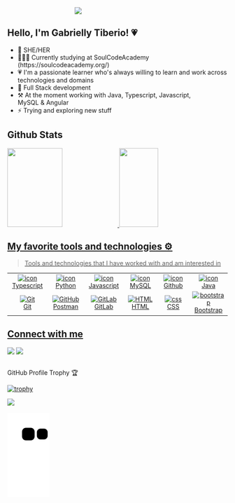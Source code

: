 <img align="right" width="350" src="https://th.bing.com/th/id/R.2c5d553d791a747232678191a9589146?rik=2jzseSBGvvtn5w&riu=http%3a%2f%2f68.media.tumblr.com%2f258bb453d827c1f95920cdaa0d422aab%2ftumblr_nzc5bwubIG1teg3r1o1_500.gif&ehk=tChcVREXT3P87pLFT0sGSxP86JCTRm0g9Zup8dCSZDs%3d&risl=&pid=ImgRaw&r=0" />
<br/>
<!-- <a href="https://git.io/typing-svg"><img src="https://readme-typing-svg.herokuapp.com?font=Sono&weight=100&size=23&duration=4996&pause=1000&color=F72EBDFF&width=435&lines=Gabrielly+Tiberio;Java+Full+Stack+Dev" alt="Typing SVG" /></a> -->

## Hello, I'm Gabrielly Tiberio! 💗
<ul>
  <li> 🦊 SHE/HER </li>
<!--   <li> ✨ 19 years old </li>
  <li> 🏠 From Brazil</li> -->
  <li> 👩🏽‍💻 Currently studying at SoulCodeAcademy (https://soulcodeacademy.org/) </li>
  <li> 💗 I'm a passionate learner who's always willing to learn and work across technologies and domains</li>
  <li> 👾 Full Stack development </li>
  <li> ⚒️ At the moment working with Java, Typescript, Javascript, 
    <br> MySQL & Angular </li>
  <li> ⚡ Trying and exploring new stuff</li>
</li>
</ul>

<!-- ## More -->

## Github Stats

  <a href="https://github.com/GabsBugs">
  <img height="180em" width="50%" src="https://github-readme-stats.vercel.app/api?username=GabsBugs&show_icons=true&theme=radical&include_all_commits=true&count_private=true"/>
  <img height="180em" width="42%" src="https://github-readme-stats.vercel.app/api/top-langs/?username=GabsBugs&layout=compact&langs_count=7&theme=radical"/>
</div>

  
<!--   
  <img align="right" alt="Dino-pic" height="150" src="https://media.tenor.com/HrXqFCl3ZIEAAAAC/hello-dinosally.gif">
</div> -->
  
  ## My favorite tools and technologies ⚙️ 

> Tools and technologies that I have worked with and am interested in

<table>
  <tr>
    <td align="center" width="96">
        <img src="https://techstack-generator.vercel.app/ts-icon.svg" alt="icon" width="65" height="65" />
      <br>Typescript
    </td>
    <td align="center" width="96">
      <a href="#macropower-tech">
        <img src="https://techstack-generator.vercel.app/python-icon.svg" alt="icon" width="65" height="65" />
      </a>
      <br>Python
    </td>
    <td align="center" width="96">
        <img src="https://techstack-generator.vercel.app/js-icon.svg" alt="icon" width="65" height="65" />
      <br>Javascript
    </td>
    <td align="center" width="96">
        <img src="https://techstack-generator.vercel.app/mysql-icon.svg" alt="icon" width="65" height="65" />
      <br>MySQL
    </td>
    <td align="center" width="96">
        <img src="https://techstack-generator.vercel.app/github-icon.svg" alt="icon" width="65" height="65" />
      <br>Github
    </td>
    <td align="center" width="96">
        <img src="https://techstack-generator.vercel.app/java-icon.svg" alt="icon" width="65" height="65" />
      <br>Java
    </td>
  </tr>
  <tr>
    <td align="center" width="96"> 
        <img src="https://user-images.githubusercontent.com/25181517/192108372-f71d70ac-7ae6-4c0d-8395-51d8870c2ef0.png" width="48" height="48" alt="Git" />
      <br>Git
    </td>
    <td align="center" width="96">
        <img src="https://user-images.githubusercontent.com/25181517/192109061-e138ca71-337c-4019-8d42-4792fdaa7128.png" width="48" height="48" alt="GitHub" />
      <br>Postman
    </td>
    <td align="center"  width="96">
        <img src="https://user-images.githubusercontent.com/25181517/192108376-c675d39b-90f6-4073-bde6-5a9291644657.png" width="48" height="48" alt="GitLab" />
      <br>GitLab
    </td>
    <td align="center"  width="96">
        <img src="https://skillicons.dev/icons?i=html" width="48" height="48" alt="HTML" />
      <br>HTML
    </td>
    <td align="center" width="96">
        <img src="https://skillicons.dev/icons?i=css" width="48" height="48" alt="css" />
      <br>CSS
    </td>
    <td align="center"  width="96">
        <img src="https://skillicons.dev/icons?i=bootstrap" width="48" height="48" alt="bootstrap" />
      <br>Bootstrap
    </td>

 </tr>
</table>
  
 ##
## Connect with me
<div>
<!--  <a href="" target="_blank"><img src="https://img.shields.io/badge/-Instagram-%23E4405F?style=for-the-badge&logo=instagram&logoColor=white" target="_blank"></a> -->
<!--  <a href="discordapp.com/users/1017596137164767242" target="_blank"><img src="https://img.shields.io/badge/Discord-7289DA?style=for-the-badge&logo=discord&logoColor=white" target="_blank"></a>  -->
  <a href = "mailto:gabriellye627@gmail.com"><img src="https://img.shields.io/badge/-Gmail-%23333?style=for-the-badge&logo=gmail&logoColor=white" target="_blank"></a>
  <a href="https://www.linkedin.com/in/gabrielly-tib%C3%A9rio-devfullstack/" target="_blank"> <img src="https://img.shields.io/badge/-LinkedIn-%230077B5?style=for-the-badge&logo=linkedin&logoColor=white" target="_blank"></a> 
<!--   <a href="https://volt.fm/user/w4zu269x7elzawjq" target="_blank"><img src="https://img.shields.io/badge/Spotify-1ED760?&style=for-the-badge&logo=spotify&logoColor=white" target="_blank"></a> -->
  
##
  
<p> GitHub Profile Trophy 🏆</p>
  
[![trophy](https://github-profile-trophy.vercel.app/?username=GabsBugs&row=1&margin-w=40)](https://github.com/ryo-ma/github-profile-trophy)
  
 <img src="https://readme-typing-svg.herokuapp.com/?center=true&vCenter=true&color=F72EBDFF&width=800&lines=This+page+is+best+viewed+in+dark+mode.;Hope+you+enjoy!;Now+we+both+probably+need+to+get+back+to+coding" />
  
![Snake animation](https://github.com/GabsBugs/GabsBugs/blob/output/github-contribution-grid-snake.svg)
 
</div>


